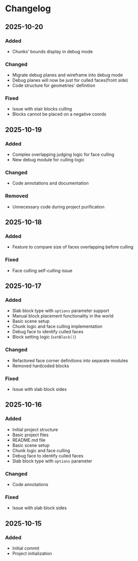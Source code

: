 # Changelog

## 2025-10-20

### Added
- Chunks' bounds display in debug mode

### Changed
- Migrate debug planes and wireframe into debug mode
- Debug planes will now be just for culled faces(front side)
- Code structure for geometries' definition

### Fixed
- Issue with stair blocks culling
- Blocks cannot be placed on a negative coords

## 2025-10-19

### Added
- Complex overlapping judging logic for face culling
- New debug module for culling logic

### Changed
- Code annotations and documentation

### Removed
- Unnecessary code during project purification

## 2025-10-18

### Added
- Feature to compare size of faces overlapping before culling

### Fixed
- Face culling self-culling issue

## 2025-10-17

### Added
- Slab block type with `options` parameter support
- Manual block placement functionality in the world
- Basic scene setup
- Chunk logic and face culling implementation
- Debug face to identify culled faces
- Block setting logic (`setBlock()`)

### Changed
- Refactored face corner definitions into separate modules
- Removed hardcoded blocks

### Fixed
- Issue with slab block sides

## 2025-10-16

### Added
- Initial project structure
- Basic project files
- README.md file
- Basic scene setup
- Chunk logic and face culling
- Debug face to identify culled faces
- Slab block type with `options` parameter

### Changed
- Code annotations

### Fixed
- Issue with slab block sides

## 2025-10-15

### Added
- Initial commit
- Project initialization
